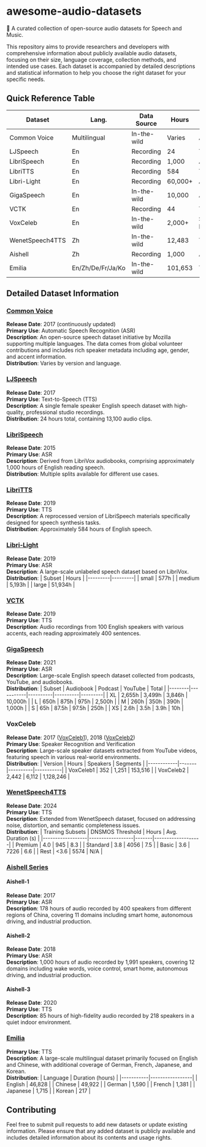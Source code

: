 # awesome-audio-datasets
🎵 A curated collection of open-source audio datasets for Speech and Music.

This repository aims to provide researchers and developers with comprehensive information about publicly available audio datasets, focusing on their size, language coverage, collection methods, and intended use cases. Each dataset is accompanied by detailed descriptions and statistical information to help you choose the right dataset for your specific needs.

## Quick Reference Table

| Dataset         | Lang.             | Data Source  | Hours    | Primary Use Cases |
| --------------- | ----------------- | ------------ | -------- | ---------------- |
| Common Voice    | Multilingual      | In-the-wild  | Varies   | ASR              |
| LJSpeech        | En                | Recording    | 24       | TTS              |
| LibriSpeech     | En                | Recording    | 1,000    | ASR              |
| LibriTTS        | En                | Recording    | 584      | TTS              |
| Libri-Light     | En                | Recording    | 60,000+  | ASR              |
| GigaSpeech      | En                | In-the-wild  | 10,000   | ASR              |
| VCTK            | En                | Recording    | 44       | TTS              |
| VoxCeleb        | En                | In-the-wild  | 2,000+   | Speaker Recognition |
| WenetSpeech4TTS | Zh                | In-the-wild  | 12,483   | TTS              |
| Aishell        | Zh                | Recording    | 1,000    | ASR              |
| Emilia          | En/Zh/De/Fr/Ja/Ko | In-the-wild  | 101,653  | TTS              |

## Detailed Dataset Information

### [Common Voice](https://commonvoice.mozilla.org/en/datasets)
**Release Date**: 2017 (continuously updated)  
**Primary Use**: Automatic Speech Recognition (ASR)  
**Description**: An open-source speech dataset initiative by Mozilla supporting multiple languages. The data comes from global volunteer contributions and includes rich speaker metadata including age, gender, and accent information.  
**Distribution**: Varies by version and language.

### [LJSpeech](https://keithito.com/LJ-Speech-Dataset/)
**Release Date**: 2017  
**Primary Use**: Text-to-Speech (TTS)  
**Description**: A single female speaker English speech dataset with high-quality, professional studio recordings.  
**Distribution**: 24 hours total, containing 13,100 audio clips.

### [LibriSpeech](https://www.openslr.org/12)
**Release Date**: 2015  
**Primary Use**: ASR  
**Description**: Derived from LibriVox audiobooks, comprising approximately 1,000 hours of English reading speech.  
**Distribution**: Multiple splits available for different use cases.

### [LibriTTS](https://www.openslr.org/60)
**Release Date**: 2019  
**Primary Use**: TTS  
**Description**: A reprocessed version of LibriSpeech materials specifically designed for speech synthesis tasks.  
**Distribution**: Approximately 584 hours of English speech.

### [Libri-Light](https://github.com/facebookresearch/libri-light/blob/main/data_preparation/README.md)
**Release Date**: 2019  
**Primary Use**: ASR  
**Description**: A large-scale unlabeled speech dataset based on LibriVox.  
**Distribution**:
| Subset  | Hours   |
|---------|---------|
| small   | 577h    |
| medium  | 5,193h  |
| large   | 51,934h |

### [VCTK](https://datashare.ed.ac.uk/handle/10283/3443)
**Release Date**: 2019  
**Primary Use**: TTS  
**Description**: Audio recordings from 100 English speakers with various accents, each reading approximately 400 sentences.

### [GigaSpeech](https://github.com/SpeechColab/GigaSpeech)
**Release Date**: 2021  
**Primary Use**: ASR  
**Description**: Large-scale English speech dataset collected from podcasts, YouTube, and audiobooks.  
**Distribution**:
| Subset | Audiobook | Podcast | YouTube | Total   |
|--------|-----------|----------|----------|---------|
| XL     | 2,655h    | 3,499h   | 3,846h   | 10,000h |
| L      | 650h      | 875h     | 975h     | 2,500h  |
| M      | 260h      | 350h     | 390h     | 1,000h  |
| S      | 65h       | 87.5h    | 97.5h    | 250h    |
| XS     | 2.6h      | 3.5h     | 3.9h     | 10h     |

### VoxCeleb
**Release Date**: 2017 ([VoxCeleb1](https://www.robots.ox.ac.uk/%7Evgg/data/voxceleb/vox1.html)), 2018 ([VoxCeleb2](https://www.robots.ox.ac.uk/~vgg/data/voxceleb/vox2.html))  
**Primary Use**: Speaker Recognition and Verification  
**Description**: Large-scale speaker datasets extracted from YouTube videos, featuring speech in various real-world environments.  
**Distribution**:
| Version    | Hours | Speakers | Segments  |
|------------|-------|----------|-----------|
| VoxCeleb1  | 352   | 1,251    | 153,516   |
| VoxCeleb2  | 2,442 | 6,112    | 1,128,246 |

### [WenetSpeech4TTS](https://modelscope.cn/datasets/dukguo/WenetSpeech4TTS)
**Release Date**: 2024  
**Primary Use**: TTS  
**Description**: Extended from WenetSpeech dataset, focused on addressing noise, distortion, and semantic completeness issues.  
**Distribution**:
| Training Subsets | DNSMOS Threshold | Hours | Avg. Duration (s) |
|------------------|------------------|-------|-------------------|
| Premium          | 4.0              | 945   | 8.3              |
| Standard         | 3.8              | 4056  | 7.5              |
| Basic            | 3.6              | 7226  | 6.6              |
| Rest             | <3.6             | 5574  | N/A              |

### [Aishell Series](https://www.aishelltech.com/kysjcp)
#### Aishell-1
**Release Date**: 2017  
**Primary Use**: ASR  
**Description**: 178 hours of audio recorded by 400 speakers from different regions of China, covering 11 domains including smart home, autonomous driving, and industrial production.

#### Aishell-2
**Release Date**: 2018  
**Primary Use**: ASR  
**Description**: 1,000 hours of audio recorded by 1,991 speakers, covering 12 domains including wake words, voice control, smart home, autonomous driving, and industrial production.

#### Aishell-3
**Release Date**: 2020  
**Primary Use**: TTS  
**Description**: 85 hours of high-fidelity audio recorded by 218 speakers in a quiet indoor environment.

### [Emilia](https://modelscope.cn/datasets/modelscope/Emilia-Dataset)
**Primary Use**: TTS  
**Description**: A large-scale multilingual dataset primarily focused on English and Chinese, with additional coverage of German, French, Japanese, and Korean.  
**Distribution**:
| Language  | Duration (hours) |
|-----------|-----------------|
| English   | 46,828          |
| Chinese   | 49,922          |
| German    | 1,590           |
| French    | 1,381           |
| Japanese  | 1,715           |
| Korean    | 217             |

## Contributing
Feel free to submit pull requests to add new datasets or update existing information. Please ensure that any added dataset is publicly available and includes detailed information about its contents and usage rights.
